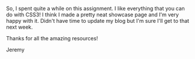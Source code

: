 So, I spent quite a while on this assignment.  I like everything that you can do with CSS3!  I think I made a pretty neat showcase page and I'm very happy with it.  Didn't have time to update my blog but I'm sure I'll get to that next week.

Thanks for all the amazing resources!

Jeremy
